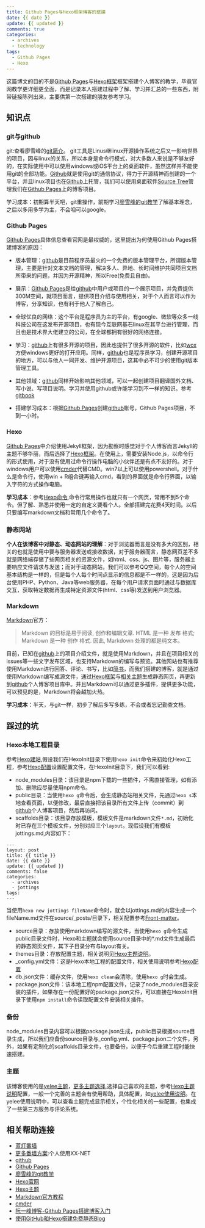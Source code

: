 ```yaml
---
title: Github Pages与Hexo框架博客的搭建
date: {{ date }}
update: {{ updated }}
comments: true
categories:
  - archives
  - technology
tags:
  - Github Pages
  - Hexo
---
```


这篇博文的目的不是[Github Pages](https://pages.github.com/)与[Hexo框架](https://hexo.io/zh-cn/docs/index.html)框架搭建个人博客的教学，毕竟官网教学更详细更全面，而是记录本人搭建过程中了解、学习并汇总的一些东西，附带链接陈列出来，主要供第一次搭建的朋友参考学习。
<!-- more -->

## 知识点 ##

### git与github ###
git:查看廖雪峰的[git简介](http://www.liaoxuefeng.com/wiki/0013739516305929606dd18361248578c67b8067c8c017b000/001373962845513aefd77a99f4145f0a2c7a7ca057e7570000)。
git工具是Linus继linux开源操作系统之后又一影响世界的项目，因与linux的关系，所以本身是命令行模式，对大多数人来说是不够友好的，在实际使用中可以使用windows或iOS平台上的桌面软件，虽然这样并不能使用git的全部功能。[Github](https://www.github.com/)就是使用git的通信协议，得力于开源精神而创建的一个平台，并且linux项目也在[Github](https://www.github.com/)上托管，我们可以使用桌面软件[Source Tree](https://www.sourcetreeapp.com/)管理我们在[Github Pages](https://pages.github.com/)上的博客项目。

学习成本：初期算半天吧，git重操作，前期学习[廖雪峰的git教学](http://www.liaoxuefeng.com/wiki/0013739516305929606dd18361248578c67b8067c8c017b000)了解基本理念，之后以多用多学为主，不会咱可以google。

### Github Pages ###

[Github Pages](https://pages.github.com/)具体信息查看官网是最权威的，这里提出为何使用Github Pages搭建博客的原因：
* 版本管理：[github](www.github.com)是目前程序员最火的一个免费的版本管理平台，所谓版本管理，主要是针对文本文档的管理，解决多人、异地、长时间维护共同项目文档所带来的问题，并因为开源精神，所以Free(免费且自由)。

* 展示：[Github Pages](https://pages.github.com/)是给[github](www.github.com)中用户或项目的一个展示项目，并免费提供300M空间，就项目而言，提供项目介绍与使用相关，对于个人而言可以作为博客，分享知识，也有利于他人了解自己。

* 全球优良的网络：这个平台是程序员为主的平台，有google、微软等众多一线科技公司在这发布开源项目，也有现今互联网基石linux在其平台进行管理，而且也是技术界大佬建立的公司，在全球都拥有很好的网络连接。

* 学习：[github](www.github.com)上有很多开源的项目，因此也提供了很多开源的软件，比如[wox](https://github.com/Wox-launcher/Wox)方便windows更好的打开应用。同样，[github](www.github.com)也是程序员学习，创建开源项目的地方，可以与他人一同开发、维护开源项目，这其中必不可少的使用git版本管理工具。

* 其他领域：[github](www.github.com)同样开始影响其他领域，可以一起创建项目翻译国外文档、写小说、写项目说明。学习并使用github或许能学习到不一样的知识。参考[gitbook](https://www.gitbook.com/)

* 搭建学习成本：根据[Github Pages](https://pages.github.com/)创建[github](www.github.com)帐号，Github Pages项目，不到一小时。

### Hexo ###

[Github Pages](https://pages.github.com/)中介绍使用Jekyll框架，因为勘察时感觉对于个人博客而言Jekyll的主题不够华丽，而后选择了[Hexo框架](https://hexo.io/zh-cn/docs/index.html)。在使用上，需要安装Node.js，以命令行的形式使用，对于没有使用过命令行操作电脑的小伙伴还是有点不友好的。对于windows用户可以使用[cmder](https://github.com/cmderdev/cmder)代替CMD。win7以上可以使用powershell。对于什么是命令行，使用win + R组合键再输入cmd，看到的界面就是命令行界面，以输入字符的方式操作电脑。

**学习成本**：参考[Hexo命令](https://hexo.io/zh-cn/docs/commands.html),命令行常用操作也就只有一个网页，常用不到5个命令。但了解、熟悉并使用一定的自定义要看个人。全部搭建完花费4天时间。以后只要编写markdown文档和常用几个命令了。

### 静态网站 ###

**个人在该博客中对静态、动态网站的理解**：对于浏览器而言是没有多大的区别，相关的也就是使用中要与服务器发送或接收数据，对于服务器而言，静态网页差不多就是网络端存储了些网页相关的资源文件，如html、css、js、图片等，服务器主要响应文件请求与发送；而对于动态网站，我们可以参考QQ空间，每个人的空间基本结构是一样的，但是每个人每个时间点显示的信息都是不一样的，这是因为后台使用PHP、Python、Java等web服务器，在每个用户请求页面时通过与数据库交互，获取特定数据再生成特定资源文件(html、css等)发送到用户浏览器。

### Markdown ###

[Markdown](http://markdown-zh.readthedocs.io/en/latest/)官方：

>Markdown 的目标是易于阅读, 创作和编辑文章. HTML 是一种 发布 格式; Markdown 是一种 创作 格式. 因此, Markdown 处理的都是纯文本。

目前，已知在[github](www.github.com)上的项目介绍文件，就是使用Markdown，并且在项目相关的issues等一些文字发布区域，也支持Markdown的编写与预览。其他网站也有推荐使用Markdown进行回答、评论、书写，比如[简书](http://www.jianshu.com/p/d62ca374c90f)，而我们搭建的博客，就是通过使用Markdown编写成源文件，通过[Hexo框架](https://hexo.io/zh-cn/docs/index.html)与[相关主题](https://hexo.io/themes/)生成静态网页，再更新到[github](www.github.com)个人博客项目库中。并且Markdown可以通过更多插件，提供更多功能，可以预见的是，Markdown将会越加火热。

**学习成本**：半天，与git一样，初步了解后多写多练，不会或者忘记勤查文档。

## 踩过的坑 ##

### Hexo本地工程目录 ###

参考[Hexo建站](https://hexo.io/zh-cn/docs/setup.html),假设我们在HexoInit目录下使用`hexo init`命令来初始化Hexo工程，参考[Hexo配置](https://hexo.io/zh-cn/docs/configuration.html)设置配置文件，在HexoInit目录下，我们可以看到:

* node_modules目录：该目录是npm下载的一些插件，不需直接管理，如有添加、删除应尽量使用npm命令。
* public目录：当使用`hexo g`命令后，会生成静态站相关文件，先通过`hexo s`本地查看页面，以便修改，最后直接把该目录所有文件上传（commit）到[github](www.github.com)个人博客项目，然后再访问。
* scaffolds目录：该目录存放模板，模板文件是markdown文件`*.md`，初始化时已存在三个模板文件，分别对应三个`layout`。现假设我们有模板jottings.md,内容如下：


```
---
layout: post
title: {{ title }}
date: {{ date }}
update: {{ updated }}
comments: false
categories:
  - archives
  - jottings
tags:
---

```
当使用`hexo new jottings fileName`命令时，就会以jottings.md的内容生成一个fileName.md文件在source/_posts/目录下，相关配置参考[Front-matter](https://hexo.io/zh-cn/docs/front-matter.html)。
* source目录：存放使用markdown编写的源文件，当使用`hexo g`命令生成public目录文件时，Hexo和主题就会使用source目录中的*.md文件生成最后的静态网页文件，其下子目录分布与layout有关。
* themes目录：存放配置主题，相关说明见[Hexo主题说明](https://hexo.io/zh-cn/docs/themes.html)。
* _config.yml文件：这是Hexo本地工程的配置文件，相关使用说明参考[Hexo配置](https://hexo.io/zh-cn/docs/configuration.html)
* db.json文件：缓存文件，使用`hexo clean`会清除，使用`hexo g`时会生成。
* package.json文件：该本地工程npm配置文件，记录了node_modules目录安装的插件，如果存在一份配置好的package.json文件，可以直接在HexoInit目录下使用`npm install`命令读取配置文件安装相关插件。

### 备份 ###

node_modules目录内容可以根据package.json生成，public目录根据source目录生成，所以我们应备份source目录与_config.yml、package.json二个文件，另外，如果有定制化的scaffolds目录文件，也要备份，以便于今后重建工程时能快速搭建。

### 主题 ###

该博客使用的是[yelee主题](https://github.com/MOxFIVE/hexo-theme-yelee)，[更多主题选择](https://hexo.io/themes/),选择自己喜欢的主题，参考[Hexo主题说明](https://hexo.io/zh-cn/docs/themes.html)配置，一般一个完善的主题会有使用帮助，具体配置，如[yelee使用说明](http://moxfive.coding.me/yelee/)。在yelee使用说明中，可以查看主题完成显示相关，个性化相关的一些配置，也集成了一些第三方服务与评论系统。

## 相关帮助连接 ##

* [蓝灯番墙](https://github.com/getlantern/forum#%E8%93%9D%E7%81%AFlantern%E6%9C%80%E6%96%B0%E7%89%88%E6%9C%AC%E4%B8%8B%E8%BD%BD)
* [更多番墙方案](https://wsgzao.github.io/post/fq/):个人使用XX-NET
* [github](www.github.com)
* [Github Pages](https://pages.github.com/)
* [廖雪峰的git教学](http://www.liaoxuefeng.com/wiki/0013739516305929606dd18361248578c67b8067c8c017b000)
* [Hexo官网](https://hexo.io/zh-cn/docs/index.html)
* [Hexo主题](https://hexo.io/themes/)
* [Markdown官方教程](http://markdown-zh.readthedocs.io/en/latest/)
* [cmder](https://github.com/cmderdev/cmder)
* [阮一峰博客-Github Pages搭建博客入门](http://www.ruanyifeng.com/blog/2012/08/blogging_with_jekyll.html)
* [使用GitHub和Hexo搭建免费静态Blog](https://wsgzao.github.io/post/hexo-guide/)
